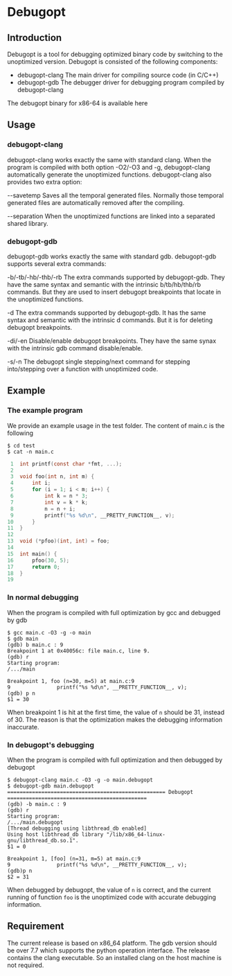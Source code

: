 # Debugopt

## Introduction

Debugopt is a tool for debugging optimized binary code by switching to the unoptimized version. Debugopt is consisted of the following components:

+ debugopt-clang
The main driver for compiling source code (in C/C++)
+ debugopt-gdb
The debugger driver for debugging program compiled by debugopt-clang

The debugopt binary for x86-64 is available here

## Usage

### debugopt-clang
debugopt-clang works exactly the same with standard clang. When the program is compiled with both option -O2/-O3 and -g, debugopt-clang automatically generate the unoptimized functions. debugopt-clang also provides two extra option:

--savetemp	Saves all the temporal generated files. Normally those temporal generated files are automatically removed after the compiling.

--separation	When the unoptimized functions are linked into a separated shared library.

### debugopt-gdb

debugopt-gdb works exactly the same with standard gdb. debugopt-gdb supports several extra commands:

-b/-tb/-hb/-thb/-rb	The extra commands supported by debugopt-gdb. They have the same syntax and semantic with the intrinsic b/tb/hb/thb/rb commands. But they are used to insert debugopt breakpoints that locate in the unoptimized functions.

-d	The extra commands supported by debugopt-gdb. It has the same syntax and semantic with the intrinsic d commands. But it is for deleting debugopt breakpoints.

-di/-en	Disable/enable debugopt breakpoints. They have the same synax with the intrinsic gdb command disable/enable.

-s/-n	The debugopt single stepping/next command for stepping into/stepping over a function with unoptimized code.

## Example

### The example program
We provide an example usage in the test folder. The content of main.c is the following

```
$ cd test
$ cat -n main.c
```
```c
 1	int printf(const char *fmt, ...);
 2	
 3	void foo(int n, int m) {
 4	    int i;
 5	    for (i = 1; i < m; i++) {
 6	        int k = n * 3;
 7	        int v = k * k;
 8	        n = n + i;
 9	        printf("%s %d\n", __PRETTY_FUNCTION__, v);
10	    }
11	}
12	
13	void (*pfoo)(int, int) = foo;
14	
15	int main() {
16	    pfoo(30, 5);
17	    return 0;
18	}
19	
```
		
### In normal debugging

When the program is compiled with full optimization by gcc and debugged by gdb

```
$ gcc main.c -O3 -g -o main
$ gdb main
(gdb) b main.c : 9
Breakpoint 1 at 0x40056c: file main.c, line 9.
(gdb) r
Starting program:
/.../main

Breakpoint 1, foo (n=30, m=5) at main.c:9
9               printf("%s %d\n", __PRETTY_FUNCTION__, v);
(gdb) p n
$1 = 30
```
		
When breakpoint 1 is hit at the first time, the value of `n` should be 31, instead of 30. The reason is that the optimization makes the debugging information inaccurate.

### In debugopt's debugging

When the program is compiled with full optimization and then debugged by debugopt

```
$ debugopt-clang main.c -O3 -g -o main.debugopt
$ debugopt-gdb main.debugopt
=================================================== Debugopt =============================================
(gdb) -b main.c : 9
(gdb) r
Starting program:
/.../main.debugopt
[Thread debugging using libthread_db enabled]
Using host libthread_db library "/lib/x86_64-linux-gnu/libthread_db.so.1".
$1 = 0

Breakpoint 1, [foo] (n=31, m=5) at main.c:9
9               printf("%s %d\n", __PRETTY_FUNCTION__, v);
(gdb)p n
$2 = 31
```
		
When debugged by debugopt, the value of `n` is correct, and the current running of function `foo` is the unoptimized code with accurate debugging information.

## Requirement
The current release is based on x86_64 platform. The gdb version should be over 7.7 which supports the python operation interface. The release contains the clang executable. So an installed clang on the host machine is not required.